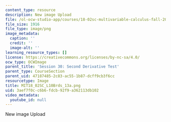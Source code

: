 ```yaml
---
content_type: resource
description: New image Upload
file: /ol-ocw-studio-app/courses/18-02sc-multivariable-calculus-fall-2010/3aef7f0cc6b6fdcb92f9a362113db102_MIT18_02SC_L10Brds_13a.png
file_size: 1916
file_type: image/png
image_metadata:
  caption: ''
  credit: ''
  image-alt: ''
learning_resource_types: []
license: https://creativecommons.org/licenses/by-nc-sa/4.0/
ocw_type: OCWImage
parent_title: 'Session 30: Second Derivative Test'
parent_type: CourseSection
parent_uid: 47187485-2c83-ac55-1b87-dcff9cb3f6cc
resourcetype: Image
title: MIT18_02SC_L10Brds_13a.png
uid: 3aef7f0c-c6b6-fdcb-92f9-a362113db102
video_metadata:
  youtube_id: null
---
```

New image Upload